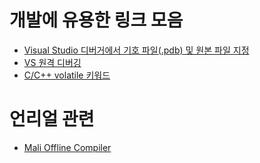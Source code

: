 ﻿# 개발에 유용한 링크 모음

* [Visual Studio 디버거에서 기호 파일(.pdb) 및 원본 파일 지정](https://msdn.microsoft.com/ko-kr/library/ms241613.aspx)
* [VS 원격 디버깅](https://msdn.microsoft.com/ko-kr/library/y7f5zaaa.aspx)
* [C/C++ volatile 키워드](http://skyul.tistory.com/337)

# 언리얼 관련
* [Mali Offline Compiler](https://developer.arm.com/products/software-development-tools/graphics-development-tools/mali-offline-compiler/downloads)
